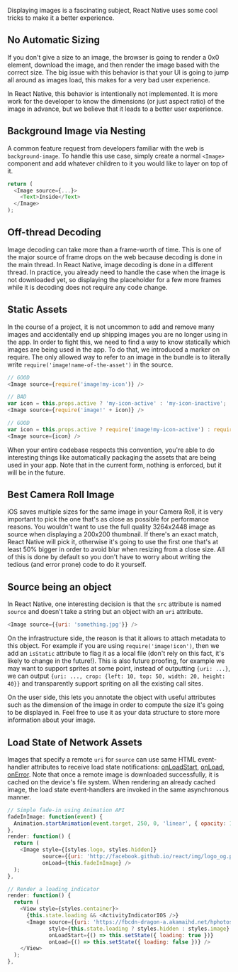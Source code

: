Displaying images is a fascinating subject, React Native uses some cool tricks to make it a better experience.

## No Automatic Sizing

If you don't give a size to an image, the browser is going to render a 0x0 element, download the image, and then render the image based with the correct size. The big issue with this behavior is that your UI is going to jump all around as images load, this makes for a very bad user experience.

In React Native, this behavior is intentionally not implemented. It is more work for the developer to know the dimensions (or just aspect ratio) of the image in advance, but we believe that it leads to a better user experience.

## Background Image via Nesting

A common feature request from developers familiar with the web is `background-image`. To handle this use case, simply create a normal `<Image>` component and add whatever children to it you would like to layer on top of it.

```javascript
return (
  <Image source={...}>
    <Text>Inside</Text>
  </Image>
);
```

## Off-thread Decoding

Image decoding can take more than a frame-worth of time. This is one of the major source of frame drops on the web because decoding is done in the main thread. In React Native, image decoding is done in a different thread. In practice, you already need to handle the case when the image is not downloaded yet, so displaying the placeholder for a few more frames while it is decoding does not require any code change.

## Static Assets

In the course of a project, it is not uncommon to add and remove many images and accidentally end up shipping images you are no longer using in the app. In order to fight this, we need to find a way to know statically which images are being used in the app. To do that, we introduced a marker on require. The only allowed way to refer to an image in the bundle is to literally write `require('image!name-of-the-asset')` in the source.

```javascript
// GOOD
<Image source={require('image!my-icon')} />

// BAD
var icon = this.props.active ? 'my-icon-active' : 'my-icon-inactive';
<Image source={require('image!' + icon)} />

// GOOD
var icon = this.props.active ? require('image!my-icon-active') : require('image!my-icon-inactive');
<Image source={icon} />
```

When your entire codebase respects this convention, you're able to do interesting things like automatically packaging the assets that are being used in your app. Note that in the current form, nothing is enforced, but it will be in the future.

## Best Camera Roll Image

iOS saves multiple sizes for the same image in your Camera Roll, it is very important to pick the one that's as close as possible for performance reasons. You wouldn't want to use the full quality 3264x2448 image as source when displaying a 200x200 thumbnail. If there's an exact match, React Native will pick it, otherwise it's going to use the first one that's at least 50% bigger in order to avoid blur when resizing from a close size. All of this is done by default so you don't have to worry about writing the tedious (and error prone) code to do it yourself.

## Source being an object

In React Native, one interesting decision is that the `src` attribute is named `source` and doesn't take a string but an object with an `uri` attribute.

```javascript
<Image source={{uri: 'something.jpg'}} />
```

On the infrastructure side, the reason is that it allows to attach metadata to this object. For example if you are using `require('image!icon')`, then we add an `isStatic` attribute to flag it as a local file (don't rely on this fact, it's likely to change in the future!). This is also future proofing, for example we may want to support sprites at some point, instead of outputting `{uri: ...}`, we can output `{uri: ..., crop: {left: 10, top: 50, width: 20, height: 40}}` and transparently support spriting on all the existing call sites.

On the user side, this lets you annotate the object with useful attributes such as the dimension of the image in order to compute the size it's going to be displayed in. Feel free to use it as your data structure to store more information about your image.

## Load State of Network Assets

Images that specify a remote `uri` for `source` can use same HTML event-handler attributes to receive load state notifications: [onLoadStart](http://www.w3schools.com/jsref/event_onloadstart.asp), [onLoad](http://www.w3schools.com/jsref/event_onload.asp), [onError](http://www.w3schools.com/jsref/event_onerror.asp). Note that once a remote image is downloaded successfully, it is cached on the device's file system. When rendering an already cached image, the load state event-handlers are invoked in the same asynchronous manner.

```javascript
// Simple fade-in using Animation API
fadeInImage: function(event) {
  Animation.startAnimation(event.target, 250, 0, 'linear', { opacity: 1 });
},
render: function() {
  return (
    <Image style={[styles.logo, styles.hidden]}
           source={{uri: 'http://facebook.github.io/react/img/logo_og.png'}}
           onLoad={this.fadeInImage} />
  );
},
```

```javascript
// Render a loading indicator
render: function() {
  return (
    <View style={styles.container}>
      {this.state.loading && <ActivityIndicatorIOS />}
      <Image source={{uri: 'https://fbcdn-dragon-a.akamaihd.net/hphotos-ak-xpa1/t39.2365-6/11057099_886670958021382_1730701085_n.png'}}
             style={this.state.loading ? styles.hidden : styles.image}
             onLoadStart={() => this.setState({ loading: true })}
             onLoad={() => this.setState({ loading: false })} />
    </View>
  );
},
```
